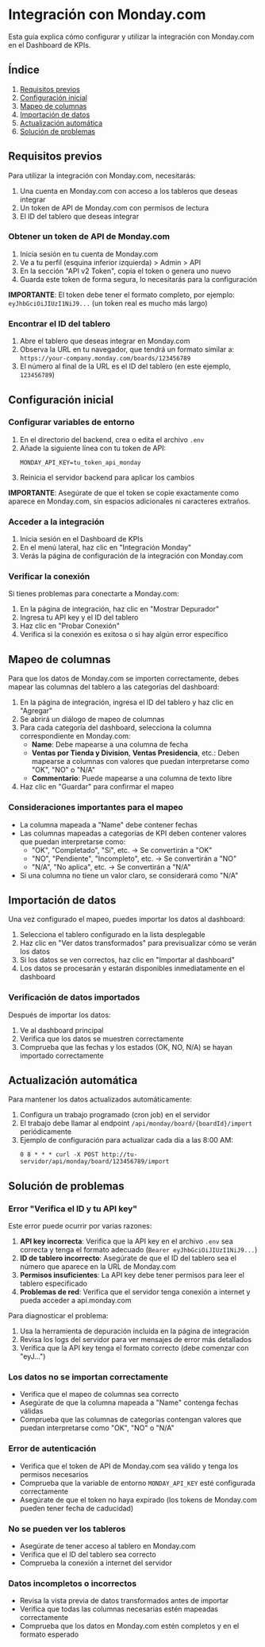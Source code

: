 # Integración con Monday.com

Esta guía explica cómo configurar y utilizar la integración con Monday.com en el Dashboard de KPIs.

## Índice

1. [Requisitos previos](#requisitos-previos)
2. [Configuración inicial](#configuración-inicial)
3. [Mapeo de columnas](#mapeo-de-columnas)
4. [Importación de datos](#importación-de-datos)
5. [Actualización automática](#actualización-automática)
6. [Solución de problemas](#solución-de-problemas)

## Requisitos previos

Para utilizar la integración con Monday.com, necesitarás:

1. Una cuenta en Monday.com con acceso a los tableros que deseas integrar
2. Un token de API de Monday.com con permisos de lectura
3. El ID del tablero que deseas integrar

### Obtener un token de API de Monday.com

1. Inicia sesión en tu cuenta de Monday.com
2. Ve a tu perfil (esquina inferior izquierda) > Admin > API
3. En la sección "API v2 Token", copia el token o genera uno nuevo
4. Guarda este token de forma segura, lo necesitarás para la configuración

**IMPORTANTE**: El token debe tener el formato completo, por ejemplo: `eyJhbGciOiJIUzI1NiJ9...` (un token real es mucho más largo)

### Encontrar el ID del tablero

1. Abre el tablero que deseas integrar en Monday.com
2. Observa la URL en tu navegador, que tendrá un formato similar a:
   `https://your-company.monday.com/boards/123456789`
3. El número al final de la URL es el ID del tablero (en este ejemplo, `123456789`)

## Configuración inicial

### Configurar variables de entorno

1. En el directorio del backend, crea o edita el archivo `.env`
2. Añade la siguiente línea con tu token de API:
   ```
   MONDAY_API_KEY=tu_token_api_monday
   ```
3. Reinicia el servidor backend para aplicar los cambios

**IMPORTANTE**: Asegúrate de que el token se copie exactamente como aparece en Monday.com, sin espacios adicionales ni caracteres extraños.

### Acceder a la integración

1. Inicia sesión en el Dashboard de KPIs
2. En el menú lateral, haz clic en "Integración Monday"
3. Verás la página de configuración de la integración con Monday.com

### Verificar la conexión

Si tienes problemas para conectarte a Monday.com:

1. En la página de integración, haz clic en "Mostrar Depurador"
2. Ingresa tu API key y el ID del tablero
3. Haz clic en "Probar Conexión"
4. Verifica si la conexión es exitosa o si hay algún error específico

## Mapeo de columnas

Para que los datos de Monday.com se importen correctamente, debes mapear las columnas del tablero a las categorías del dashboard:

1. En la página de integración, ingresa el ID del tablero y haz clic en "Agregar"
2. Se abrirá un diálogo de mapeo de columnas
3. Para cada categoría del dashboard, selecciona la columna correspondiente en Monday.com:
   - **Name**: Debe mapearse a una columna de fecha
   - **Ventas por Tienda y Division**, **Ventas Presidencia**, etc.: Deben mapearse a columnas con valores que puedan interpretarse como "OK", "NO" o "N/A"
   - **Commentario**: Puede mapearse a una columna de texto libre
4. Haz clic en "Guardar" para confirmar el mapeo

### Consideraciones importantes para el mapeo

- La columna mapeada a "Name" debe contener fechas
- Las columnas mapeadas a categorías de KPI deben contener valores que puedan interpretarse como:
  - "OK", "Completado", "Sí", etc. → Se convertirán a "OK"
  - "NO", "Pendiente", "Incompleto", etc. → Se convertirán a "NO"
  - "N/A", "No aplica", etc. → Se convertirán a "N/A"
- Si una columna no tiene un valor claro, se considerará como "N/A"

## Importación de datos

Una vez configurado el mapeo, puedes importar los datos al dashboard:

1. Selecciona el tablero configurado en la lista desplegable
2. Haz clic en "Ver datos transformados" para previsualizar cómo se verán los datos
3. Si los datos se ven correctos, haz clic en "Importar al dashboard"
4. Los datos se procesarán y estarán disponibles inmediatamente en el dashboard

### Verificación de datos importados

Después de importar los datos:

1. Ve al dashboard principal
2. Verifica que los datos se muestren correctamente
3. Comprueba que las fechas y los estados (OK, NO, N/A) se hayan importado correctamente

## Actualización automática

Para mantener los datos actualizados automáticamente:

1. Configura un trabajo programado (cron job) en el servidor
2. El trabajo debe llamar al endpoint `/api/monday/board/{boardId}/import` periódicamente
3. Ejemplo de configuración para actualizar cada día a las 8:00 AM:
   ```
   0 8 * * * curl -X POST http://tu-servidor/api/monday/board/123456789/import
   ```

## Solución de problemas

### Error "Verifica el ID y tu API key"

Este error puede ocurrir por varias razones:

1. **API key incorrecta**: Verifica que la API key en el archivo `.env` sea correcta y tenga el formato adecuado (`Bearer eyJhbGciOiJIUzI1NiJ9...`)
2. **ID de tablero incorrecto**: Asegúrate de que el ID del tablero sea el número que aparece en la URL de Monday.com
3. **Permisos insuficientes**: La API key debe tener permisos para leer el tablero especificado
4. **Problemas de red**: Verifica que el servidor tenga conexión a internet y pueda acceder a api.monday.com

Para diagnosticar el problema:

1. Usa la herramienta de depuración incluida en la página de integración
2. Revisa los logs del servidor para ver mensajes de error más detallados
3. Verifica que la API key tenga el formato correcto (debe comenzar con "eyJ...")

### Los datos no se importan correctamente

- Verifica que el mapeo de columnas sea correcto
- Asegúrate de que la columna mapeada a "Name" contenga fechas válidas
- Comprueba que las columnas de categorías contengan valores que puedan interpretarse como "OK", "NO" o "N/A"

### Error de autenticación

- Verifica que el token de API de Monday.com sea válido y tenga los permisos necesarios
- Comprueba que la variable de entorno `MONDAY_API_KEY` esté configurada correctamente
- Asegúrate de que el token no haya expirado (los tokens de Monday.com pueden tener fecha de caducidad)

### No se pueden ver los tableros

- Asegúrate de tener acceso al tablero en Monday.com
- Verifica que el ID del tablero sea correcto
- Comprueba la conexión a internet del servidor

### Datos incompletos o incorrectos

- Revisa la vista previa de datos transformados antes de importar
- Verifica que todas las columnas necesarias estén mapeadas correctamente
- Comprueba que los datos en Monday.com estén completos y en el formato esperado